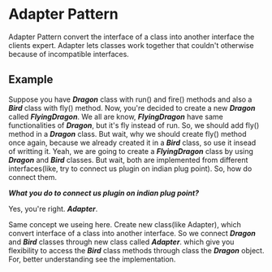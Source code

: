 # Adapter Pattern
Adapter Pattern convert the interface of a class into another interface the clients expert. Adapter lets classes work together that couldn't otherwise because of incompatible interfaces.

## Example 
Suppose you have __*Dragon*__ class with run() and fire() methods and also a __*Bird*__ class with fly() method. Now, you're decided to create a new __*Dragon*__ called __*FlyingDragon*__. We all are know, __*FlyingDragon*__ have same functionalities of __*Dragon*__, but it's fly instead of run. So, we should add fly() method in a __*Dragon*__ class. But wait, why we should create fly() method once again, because we already created it in a __*Bird*__ class, so use it insead of writting it. Yeah, we are going to create a __*FlyingDragon*__ class by using __*Dragon*__ and __*Bird*__ classes. But wait, both are implemented from different interfaces(like, try to connect us plugin on indian plug point). So, how do connect them. 

__*What you do to connect us plugin on indian plug point?*__

Yes, you're right. __*Adapter*__.

Same concept we useing here. Create new class(like Adapter), which convert interface of a class into another interface. 
So we connect __*Dragon*__ and __*Bird*__ classes through new class called __*Adapter*__. which give you flexibility to access the __*Bird*__ class methods through class the __*Dragon*__ object. For, better understanding see the implementation.
